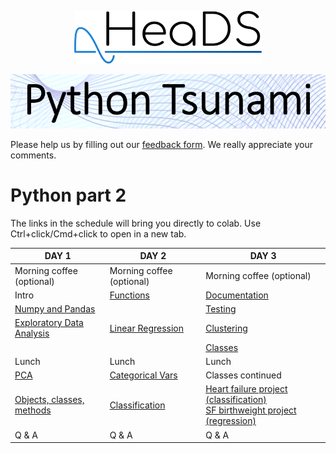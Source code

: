 <p align="center">
  <img src="teachers/figures/HeaDS_logo_large_withTitle.png" width="300">
</p>
<p align="center">
  <img src="teachers/figures/tsunami_logo.PNG" width="600">

Please help us by filling out our [feedback form](https://forms.office.com/e/t9GstXjjCG). We really appreciate your comments.

# Python part 2

The links in the schedule will bring you directly to colab. Use Ctrl+click/Cmd+click to open in a new tab. 

| DAY 1                                                | DAY 2                                                | DAY 3                                 |
|------------------------------------------------------|------------------------------------------------------|---------------------------------------|
| Morning coffee (optional)                            | Morning coffee (optional)                           | Morning coffee (optional)             |
| Intro                                                | [Functions](https://colab.research.google.com/github/Center-for-Health-Data-Science/Python_part2/blob/main/notebooks/Functions.ipynb)| [Documentation](https://colab.research.google.com/github/Center-for-Health-Data-Science/Python_part2/blob/main/notebooks/Documentation.ipynb)|
| [Numpy and Pandas](https://colab.research.google.com/github/Center-for-Health-Data-Science/Python_part2/blob/main/notebooks/Numpy_and_pandas.ipynb)|   |[Testing](https://colab.research.google.com/github/Center-for-Health-Data-Science/Python_part2/blob/main/notebooks/Testing_and_errors.ipynb)|
| [Exploratory Data Analysis](https://colab.research.google.com/github/Center-for-Health-Data-Science/Python_part2/blob/main/notebooks/EDA.ipynb)|[Linear Regression](https://colab.research.google.com/github/Center-for-Health-Data-Science/Python_part2/blob/main/notebooks/Model_fitting.ipynb)| [Clustering](https://colab.research.google.com/github/Center-for-Health-Data-Science/Python_part2/blob/main/notebooks/Clustering.ipynb) |
|                                                      |                                                      |[Classes](https://colab.research.google.com/github/Center-for-Health-Data-Science/Python_part2/blob/main/notebooks/Classes.ipynb)|
| Lunch                                                |Lunch                                                 |Lunch                                  |
| [PCA](https://colab.research.google.com/github/Center-for-Health-Data-Science/Python_part2/blob/main/notebooks/PCA.ipynb) | [Categorical Vars](https://colab.research.google.com/github/Center-for-Health-Data-Science/Python_part2/blob/main/notebooks/Regression_w_cat_features.ipynb)|Classes continued|
| [Objects, classes, methods](https://colab.research.google.com/github/Center-for-Health-Data-Science/Python_part2/blob/main/notebooks/Objects.ipynb)| [Classification](https://colab.research.google.com/github/Center-for-Health-Data-Science/Python_part2/blob/main/notebooks/Decision_trees.ipynb)| [Heart failure project (classification)](https://colab.research.google.com/github/Center-for-Health-Data-Science/Python_part2/blob/main/notebooks/Heart_failure_project.ipynb) <br> [SF birthweight project (regression)](https://colab.research.google.com/github/Center-for-Health-Data-Science/Python_part2/blob/main/notebooks/SF_birthweight_project.ipynb) |
| Q & A                                                | Q & A                                                | Q & A                                 |

